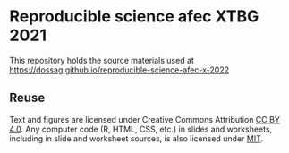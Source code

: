 # Reproducible science afec XTBG 2021

This repository holds the source materials used at 
https://dossag.github.io/reproducible-science-afec-x-2022
 
## Reuse

Text and figures are licensed under Creative Commons Attribution [CC BY 4.0](https://creativecommons.org/licenses/by/4.0/). Any computer code (R, HTML, CSS, etc.) in slides and worksheets, including in slide and worksheet sources, is also licensed under [MIT](https://github.com/dossag/reproducible-science-afec-x-2021/blob/master/LICENSE.md).
